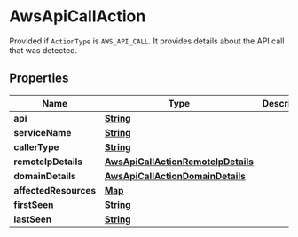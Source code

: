 

# AwsApiCallAction

Provided if <code>ActionType</code> is <code>AWS_API_CALL</code>. It provides details about the API call that was detected.

## Properties

| Name | Type | Description | Notes |
|------------ | ------------- | ------------- | -------------|
|**api** | [**String**](String.md) |  |  [optional] |
|**serviceName** | [**String**](String.md) |  |  [optional] |
|**callerType** | [**String**](String.md) |  |  [optional] |
|**remoteIpDetails** | [**AwsApiCallActionRemoteIpDetails**](AwsApiCallActionRemoteIpDetails.md) |  |  [optional] |
|**domainDetails** | [**AwsApiCallActionDomainDetails**](AwsApiCallActionDomainDetails.md) |  |  [optional] |
|**affectedResources** | [**Map**](Map.md) |  |  [optional] |
|**firstSeen** | [**String**](String.md) |  |  [optional] |
|**lastSeen** | [**String**](String.md) |  |  [optional] |



